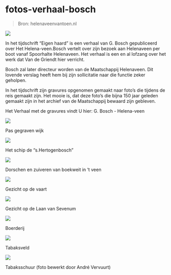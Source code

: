 # fotos-verhaal-bosch

> Bron: helenaveenvantoen.nl

![](images/fotos-verhaal-bosch/Eigen_haard.jpg)

In het tijdschrift “Eigen haard” is een verhaal van G. Bosch gepubliceerd over Het Helena-veen.Bosch vertelt over zijn bezoek aan Helenaveen per boot vanaf Spoorhalte Helenaveen. Het verhaal is een en al lofzang over het werk dat Van de Griendt hier verricht.

Bosch zal later directeur worden van de Maatschappij Helenaveen. Dit lovende verslag heeft hem bij zijn sollicitatie naar die functie zeker geholpen.

In het tijdschrift zijn gravures opgenomen gemaakt naar foto’s die tijdens de reis gemaakt zijn. Het mooie is, dat deze foto’s die bijna 150 jaar geleden gemaakt zijn in het archief van de Maatschappij bewaard zijn gebleven.

Het Verhaal met de gravures vindt U hier: G. Bosch - Helena-veen

![](images/fotos-verhaal-bosch/1_Pasgegraven_wijk_1875.jpg)

Pas gegraven wijk

![](images/fotos-verhaal-bosch/2_Het_schip_de__27s_Hertogenbosch_1875.jpg)

Het schip de “s.Hertogenbosch”

![](images/fotos-verhaal-bosch/3_Dorschen_en_zuiveren_van_boekweit_in__27t_veen_1875.jpg)

Dorschen en zuiveren van boekweit in ‘t veen

![](images/fotos-verhaal-bosch/4_Gezicht_op_de_vaart_1875.jpg)

Gezicht op de vaart

![](images/fotos-verhaal-bosch/5_Gezicht_op_laan_van_Sevenum_1875.jpg)

Gezicht op de Laan van Sevenum

![](images/fotos-verhaal-bosch/6_Boerderij_1875.jpg)

Boerderij

![](images/fotos-verhaal-bosch/7_Tabaksveld_1875.jpg)

Tabaksveld

![](images/fotos-verhaal-bosch/1875-Tabakschuurinterieur_AV.jpeg)

Tabaksschuur (foto bewerkt door André Vervuurt)
